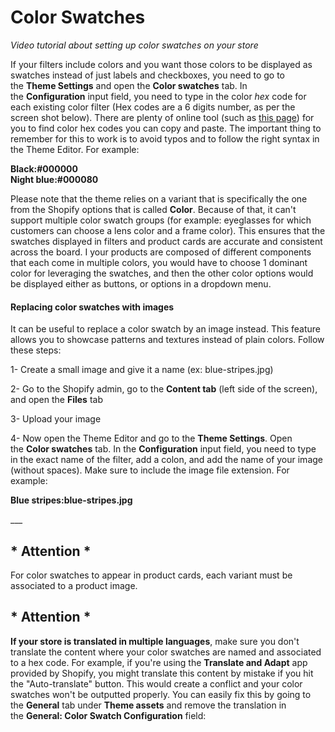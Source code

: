 # Color Swatches

_Video tutorial about setting up color swatches on your store_

If your filters include colors and you want those colors to be displayed as swatches instead of just labels and checkboxes, you need to go to the **Theme Settings** and open the **Color swatches** tab. In the **Configuration** input field, you need to type in the color *hex* code for each existing color filter (Hex codes are a 6 digits number, as per the screen shot below). There are plenty of online tool (such as [this page](https://htmlcolorcodes.com/color-picker/)) for you to find color hex codes you can copy and paste. The important thing to remember for this to work is to avoid typos and to follow the right syntax in the Theme Editor. For example:

**Black:#000000<br>Night blue:#000080**

Please note that the theme relies on a variant that is specifically the one from the Shopify options that is called **Color**. Because of that, it can't support multiple color swatch groups (for example: eyeglasses for which customers can choose a lens color and a frame color). This ensures that the swatches displayed in filters and product cards are accurate and consistent across the board. I your products are composed of different components that each come in multiple colors, you would have to choose 1 dominant color for leveraging the swatches, and then the other color options would be displayed either as buttons, or options in a dropdown menu.

#### Replacing color swatches with images

It can be useful to replace a color swatch by an image instead. This feature allows you to showcase patterns and textures instead of plain colors. Follow these steps:

1- Create a small image and give it a name (ex: blue-stripes.jpg)

2- Go to the Shopify admin, go to the **Content tab** (left side of the screen), and open the **Files** tab

3- Upload your image

4- Now open the Theme Editor and go to the **Theme Settings**. Open the **Color swatches** tab. In the **Configuration** input field, you need to type in the exact name of the filter, add a colon, and add the name of your image (without spaces). Make sure to include the image file extension. For example:

**Blue stripes:blue-stripes.jpg**

\_\_\_

## \* Attention \*

For color swatches to appear in product cards, each variant must be associated to a product image.

## \* Attention \*

**If your store is translated in multiple languages**, make sure you don't translate the content where your color swatches are named and associated to a hex code. For example, if you're using the **Translate and Adapt** app provided by Shopify, you might translate this content by mistake if you hit the "Auto-translate" button. This would create a conflict and your color swatches won't be outputted properly. You can easily fix this by going to the **General** tab under **Theme assets** and remove the translation in the **General: Color Swatch Configuration** field:
